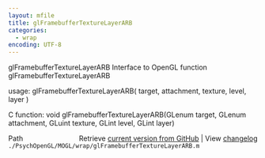 ```yaml
---
layout: mfile
title: glFramebufferTextureLayerARB
categories:
  - wrap
encoding: UTF-8
---
```


glFramebufferTextureLayerARB  Interface to OpenGL function glFramebufferTextureLayerARB

usage:  glFramebufferTextureLayerARB\( target, attachment, texture, level, layer \)

C function:  void glFramebufferTextureLayerARB\(GLenum target, GLenum attachment, GLuint texture, GLint level, GLint layer\)


<div class="code_header" style="text-align:right;">
  <span style="float:left;">Path&nbsp;&nbsp;</span> <span class="counter">Retrieve <a href=
  "https://raw.github.com/Psychtoolbox-3/Psychtoolbox-3/beta/./PsychOpenGL/MOGL/wrap/glFramebufferTextureLayerARB.m">current version from GitHub</a> | View <a href=
  "https://github.com/Psychtoolbox-3/Psychtoolbox-3/commits/beta/./PsychOpenGL/MOGL/wrap/glFramebufferTextureLayerARB.m">changelog</a></span>
</div>
<div class="code">
  <code>./PsychOpenGL/MOGL/wrap/glFramebufferTextureLayerARB.m</code>
</div>
